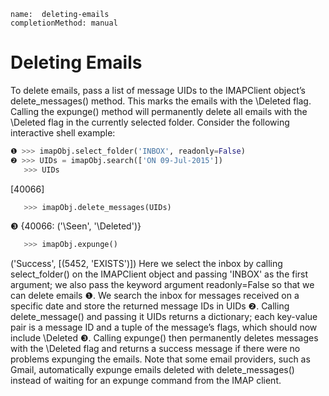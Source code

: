```ngMeta
name:  deleting-emails
completionMethod: manual
```
# Deleting Emails
To delete emails, pass a list of message UIDs to the IMAPClient object’s delete_messages() method. This marks the emails with the \Deleted flag. Calling the expunge() method will permanently delete all emails with the \Deleted flag in the currently selected folder. Consider the following interactive shell example:

```python
❶ >>> imapObj.select_folder('INBOX', readonly=False)
❷ >>> UIDs = imapObj.search(['ON 09-Jul-2015'])
   >>> UIDs
```
   [40066]
```python
   >>> imapObj.delete_messages(UIDs)
```
❸ {40066: ('\\Seen', '\\Deleted')}
```python
   >>> imapObj.expunge()
```
   ('Success', [(5452, 'EXISTS')])
Here we select the inbox by calling select_folder() on the IMAPClient object and passing 'INBOX' as the first argument; we also pass the keyword argument readonly=False so that we can delete emails ❶. We search the inbox for messages received on a specific date and store the returned message IDs in UIDs ❷. Calling delete_message() and passing it UIDs returns a dictionary; each key-value pair is a message ID and a tuple of the message’s flags, which should now include \Deleted ❸. Calling expunge() then permanently deletes messages with the \Deleted flag and returns a success message if there were no problems expunging the emails. Note that some email providers, such as Gmail, automatically expunge emails deleted with delete_messages() instead of waiting for an expunge command from the IMAP client.
